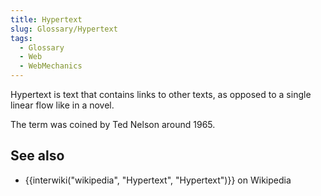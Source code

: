```yaml
---
title: Hypertext
slug: Glossary/Hypertext
tags:
  - Glossary
  - Web
  - WebMechanics
---
```

Hypertext is text that contains links to other texts, as opposed to a single linear flow like in a novel.

The term was coined by Ted Nelson around 1965.

## See also

- {{interwiki("wikipedia", "Hypertext", "Hypertext")}} on Wikipedia
